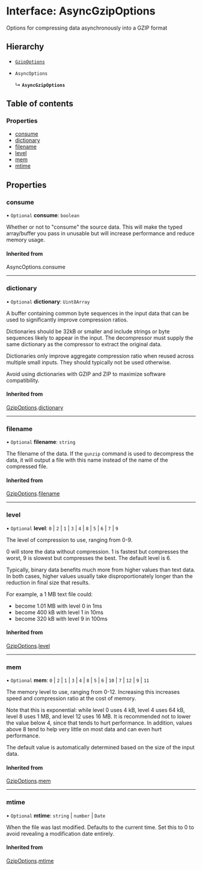 # Interface: AsyncGzipOptions

Options for compressing data asynchronously into a GZIP format

## Hierarchy

- [`GzipOptions`](GzipOptions.md)

- `AsyncOptions`

  ↳ **`AsyncGzipOptions`**

## Table of contents

### Properties

- [consume](AsyncGzipOptions.md#consume)
- [dictionary](AsyncGzipOptions.md#dictionary)
- [filename](AsyncGzipOptions.md#filename)
- [level](AsyncGzipOptions.md#level)
- [mem](AsyncGzipOptions.md#mem)
- [mtime](AsyncGzipOptions.md#mtime)

## Properties

### consume

• `Optional` **consume**: `boolean`

Whether or not to "consume" the source data. This will make the typed array/buffer you pass in
unusable but will increase performance and reduce memory usage.

#### Inherited from

AsyncOptions.consume

___

### dictionary

• `Optional` **dictionary**: `Uint8Array`

A buffer containing common byte sequences in the input data that can be used to significantly improve compression ratios.

Dictionaries should be 32kB or smaller and include strings or byte sequences likely to appear in the input.
The decompressor must supply the same dictionary as the compressor to extract the original data.

Dictionaries only improve aggregate compression ratio when reused across multiple small inputs. They should typically not be used otherwise.

Avoid using dictionaries with GZIP and ZIP to maximize software compatibility.

#### Inherited from

[GzipOptions](GzipOptions.md).[dictionary](GzipOptions.md#dictionary)

___

### filename

• `Optional` **filename**: `string`

The filename of the data. If the `gunzip` command is used to decompress the data, it will output a file
with this name instead of the name of the compressed file.

#### Inherited from

[GzipOptions](GzipOptions.md).[filename](GzipOptions.md#filename)

___

### level

• `Optional` **level**: ``0`` \| ``2`` \| ``1`` \| ``3`` \| ``4`` \| ``8`` \| ``5`` \| ``6`` \| ``7`` \| ``9``

The level of compression to use, ranging from 0-9.

0 will store the data without compression.
1 is fastest but compresses the worst, 9 is slowest but compresses the best.
The default level is 6.

Typically, binary data benefits much more from higher values than text data.
In both cases, higher values usually take disproportionately longer than the reduction in final size that results.

For example, a 1 MB text file could:
- become 1.01 MB with level 0 in 1ms
- become 400 kB with level 1 in 10ms
- become 320 kB with level 9 in 100ms

#### Inherited from

[GzipOptions](GzipOptions.md).[level](GzipOptions.md#level)

___

### mem

• `Optional` **mem**: ``0`` \| ``2`` \| ``1`` \| ``3`` \| ``4`` \| ``8`` \| ``5`` \| ``6`` \| ``10`` \| ``7`` \| ``12`` \| ``9`` \| ``11``

The memory level to use, ranging from 0-12. Increasing this increases speed and compression ratio at the cost of memory.

Note that this is exponential: while level 0 uses 4 kB, level 4 uses 64 kB, level 8 uses 1 MB, and level 12 uses 16 MB.
It is recommended not to lower the value below 4, since that tends to hurt performance.
In addition, values above 8 tend to help very little on most data and can even hurt performance.

The default value is automatically determined based on the size of the input data.

#### Inherited from

[GzipOptions](GzipOptions.md).[mem](GzipOptions.md#mem)

___

### mtime

• `Optional` **mtime**: `string` \| `number` \| `Date`

When the file was last modified. Defaults to the current time.
Set this to 0 to avoid revealing a modification date entirely.

#### Inherited from

[GzipOptions](GzipOptions.md).[mtime](GzipOptions.md#mtime)
